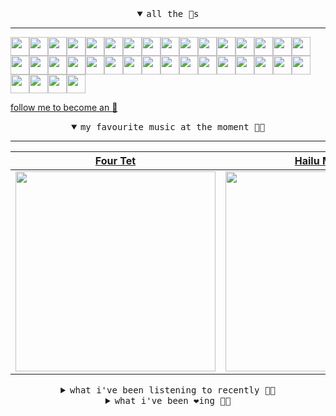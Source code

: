 <details open>

<summary align="center"><samp>all the 🥚s</samp></summary>
<hr />

<a href="https://github.com/daweedkob"><img src="https://avatars.githubusercontent.com/u/71332326?s=90&u=4be9752f8fb74e9e14645d39fd6c2c0f136f6071&v=4" width="30" height="30" /><a href="https://github.com/MosFazli"><img src="https://avatars.githubusercontent.com/u/69136464?s=90&u=218e0e49850be557c135d3dea7f352b950c458fc&v=4" width="30" height="30" /><a href="https://github.com/romanofficial"><img src="https://avatars.githubusercontent.com/u/47697490?s=90&u=e04ea0910507ab1b63fb84fdd11ec9fd82c90cd4&v=4" width="30" height="30" /><a href="https://github.com/cumsoft"><img src="https://avatars.githubusercontent.com/u/97250816?s=90&u=3165f575eb6500fef8f610d4228d3691d0819c29&v=4" width="30" height="30" /><a href="https://github.com/gkartalis"><img src="https://avatars.githubusercontent.com/u/21178754?s=90&u=52429c6fb9b08ffd99077d6289fbc8a76ae32260&v=4" width="30" height="30" /><a href="https://github.com/AkshatRastogi-1nC0re"><img src="https://avatars.githubusercontent.com/u/71638737?s=90&u=570b52d58a19cd07648343ca12b580b656fb884b&v=4" width="30" height="30" /><a href="https://github.com/kenjinote"><img src="https://avatars.githubusercontent.com/u/2605401?s=90&u=eedb455e76cb25f023a3626808cd572b7df70ef7&v=4" width="30" height="30" /><a href="https://github.com/Sings168"><img src="https://avatars.githubusercontent.com/u/102612762?s=90&u=1a80803741f4f7c66a1207d24077068f9c262965&v=4" width="30" height="30" /><a href="https://github.com/vivekweb2013"><img src="https://avatars.githubusercontent.com/u/7036736?s=90&v=4" width="30" height="30" /><a href="https://github.com/AYIDouble"><img src="https://avatars.githubusercontent.com/u/18186995?s=90&u=eab863cd7128e6aa549e875132eaadf25ea50fdb&v=4" width="30" height="30" /><a href="https://github.com/mlpao500"><img src="https://avatars.githubusercontent.com/u/95065745?s=90&v=4" width="30" height="30" /><a href="https://github.com/gabrielferrazduque"><img src="https://avatars.githubusercontent.com/u/83476335?s=90&u=4e408a9505f64e80da5f4a8f935c147c3e208309&v=4" width="30" height="30" /><a href="https://github.com/decobeto"><img src="https://avatars.githubusercontent.com/u/32197501?s=90&u=dbba898a88910e1169d8fad301755f16a1834a9b&v=4" width="30" height="30" /><a href="https://github.com/franciane-lark"><img src="https://avatars.githubusercontent.com/u/66569250?s=90&u=c8f2a252ea4f8ffe458ea5edd818c62e09635803&v=4" width="30" height="30" /><a href="https://github.com/kettanaito"><img src="https://avatars.githubusercontent.com/u/14984911?s=90&u=576319ea29cb7292100dd6e117eee6013fa0d05a&v=4" width="30" height="30" /><a href="https://github.com/0000marcell"><img src="https://avatars.githubusercontent.com/u/4584144?s=90&u=fbe23e42bf8509c207e2bc80e31cff8d808f4d6e&v=4" width="30" height="30" /><a href="https://github.com/luiznasciment0"><img src="https://avatars.githubusercontent.com/u/55008532?s=90&u=871e49a7a4a33e3f5933dee5ac83eaf3ece1ec45&v=4" width="30" height="30" /><a href="https://github.com/sibelius"><img src="https://avatars.githubusercontent.com/u/2005841?s=90&u=cab8024eb61323090e1551c73c784b408b2d66b1&v=4" width="30" height="30" /><a href="https://github.com/TSalazargr"><img src="https://avatars.githubusercontent.com/u/16808436?s=90&u=422b601dfbc600223725ecc9af1bec7b1dfee4f2&v=4" width="30" height="30" /><a href="https://github.com/bcomnes"><img src="https://avatars.githubusercontent.com/u/166301?s=90&v=4" width="30" height="30" /><a href="https://github.com/jlsjefferson"><img src="https://avatars.githubusercontent.com/u/53836950?s=90&u=619408c9778ffd2899673fdf3ba59f20b82bf470&v=4" width="30" height="30" /><a href="https://github.com/ilovedesert001"><img src="https://avatars.githubusercontent.com/u/15065396?s=90&u=c94e48f141daf951fb6eb0e4a62c0ba9ec1a5201&v=4" width="30" height="30" /><a href="https://github.com/mayconmesquita"><img src="https://avatars.githubusercontent.com/u/46308804?s=90&u=e06ac123e121b53d7eafc9199fb2a70422052fe0&v=4" width="30" height="30" /><a href="https://github.com/lucasvocos"><img src="https://avatars.githubusercontent.com/u/5739627?s=90&u=d8fcc855b2a2f046d450144a0231b0b59bae3610&v=4" width="30" height="30" /><a href="https://github.com/mikedemarais"><img src="https://avatars.githubusercontent.com/u/1325144?s=90&u=7b32dcd04811261405f2ed35d933b1484558758d&v=4" width="30" height="30" /><a href="https://github.com/davidjerleke"><img src="https://avatars.githubusercontent.com/u/11529148?s=90&u=94446866c576d620cbd33e62834c480091fedcf0&v=4" width="30" height="30" /><a href="https://github.com/jollykingd3d8"><img src="https://avatars.githubusercontent.com/u/51726854?s=90&v=4" width="30" height="30" /><a href="https://github.com/lostpebble"><img src="https://avatars.githubusercontent.com/u/1508863?s=90&u=4ada478500c2c9112fe8e3b0b8240a454403aebc&v=4" width="30" height="30" /><a href="https://github.com/karacas"><img src="https://avatars.githubusercontent.com/u/1050937?s=90&u=071508e38cfd5787e5bf00db188c73033908ad8c&v=4" width="30" height="30" /><a href="https://github.com/eheddema"><img src="https://avatars.githubusercontent.com/u/808567?s=90&u=225eb2910c3dcd13c6bc86dcaaa14780323110db&v=4" width="30" height="30" /><a href="https://github.com/kelmer44"><img src="https://avatars.githubusercontent.com/u/3629100?s=90&v=4" width="30" height="30" /><a href="https://github.com/macabu"><img src="https://avatars.githubusercontent.com/u/1299138?s=90&u=8e157be586103823b212c5c9ada88ab2a9867ccf&v=4" width="30" height="30" /><a href="https://github.com/pvinis"><img src="https://avatars.githubusercontent.com/u/100233?s=90&v=4" width="30" height="30" /><a href="https://github.com/medeeiros"><img src="https://avatars.githubusercontent.com/u/331136?s=90&u=e44d12c7f7e45d5f5b30ea9d963a70b435ba5355&v=4" width="30" height="30" /><a href="https://github.com/langri-sha"><img src="https://avatars.githubusercontent.com/u/77084?s=90&v=4" width="30" height="30" /><a href="https://github.com/80sinteractive"><img src="https://avatars.githubusercontent.com/u/22603136?s=90&u=7f78c96ea924a48b1bd364833036f706afa57619&v=4" width="30" height="30" />
  
<samp><a href="https://github.com/bitttttten">follow me to become an 🥚</a></samp>

</details>

<details open>

<summary align="center"><samp>my favourite music at the moment 🎵🎶</samp></summary>
<hr />

<!-- toc -->

| [Four Tet](https://open.spotify.com/artist/7Eu1txygG6nJttLHbZdQOh)                                                                                               | [Hailu Mergia](https://open.spotify.com/artist/0rsN9DKQhTCvkgbByOOBIm)                                                                                           | [Boards of Canada](https://open.spotify.com/artist/2VAvhf61GgLYmC6C8anyX1)                                                                                       | [Angel Olsen](https://open.spotify.com/artist/6mKqFxGMS5TGDZI3XkT5Rt)                                                                                            |
| ---------------------------------------------------------------------------------------------------------------------------------------------------------------- | ---------------------------------------------------------------------------------------------------------------------------------------------------------------- | ---------------------------------------------------------------------------------------------------------------------------------------------------------------- | ---------------------------------------------------------------------------------------------------------------------------------------------------------------- |
| [<img src="https://i.scdn.co/image/ab6761610000e5eb84e29d09b4917bec2700a0d7" width="320" height="auto">](https://open.spotify.com/artist/7Eu1txygG6nJttLHbZdQOh) | [<img src="https://i.scdn.co/image/ab6761610000e5ebaa801ab673779a2f65db3060" width="320" height="auto">](https://open.spotify.com/artist/0rsN9DKQhTCvkgbByOOBIm) | [<img src="https://i.scdn.co/image/c0b33a8d211600d70dcda3077d6a582da34321b0" width="320" height="auto">](https://open.spotify.com/artist/2VAvhf61GgLYmC6C8anyX1) | [<img src="https://i.scdn.co/image/ab6761610000e5ebe8a3e50781e4d23ff7057714" width="320" height="auto">](https://open.spotify.com/artist/6mKqFxGMS5TGDZI3XkT5Rt) |

<!-- tocstop -->

</details>

<details>

<summary align="center"><samp>what i've been listening to recently 🎵🎶</samp></summary>
<hr />

<!-- toc -->

| [Easy<br />Mesadorm](https://open.spotify.com/track/1DrbmGpKGFfyKDVnSH3UcY)                                                                                     | [Polyghost<br />Bonobo, Miguel Atwood-Ferguson](https://open.spotify.com/track/0JL9dXZ2tjMabWjVjeutKH)                                                          | [It's up to Me<br />Chaos In The CBD, Lee Pearson…](https://open.spotify.com/track/0DKoGYBIfxb7PYz9FKu4fx)                                                      | [Should be Fine<br />Weval](https://open.spotify.com/track/7lZWYPMQv6whyz9oSs7djy)                                                                              |
| --------------------------------------------------------------------------------------------------------------------------------------------------------------- | --------------------------------------------------------------------------------------------------------------------------------------------------------------- | --------------------------------------------------------------------------------------------------------------------------------------------------------------- | --------------------------------------------------------------------------------------------------------------------------------------------------------------- |
| [<img src="https://i.scdn.co/image/ab6761610000e5ebdd4628d2ce411594ff9048b1" width="320" height="auto">](https://open.spotify.com/track/1DrbmGpKGFfyKDVnSH3UcY) | [<img src="https://i.scdn.co/image/ab6761610000e5eb37af35b51a7c9b689d86779a" width="320" height="auto">](https://open.spotify.com/track/0JL9dXZ2tjMabWjVjeutKH) | [<img src="https://i.scdn.co/image/ab6761610000e5eb9cf8cdf927aeba9f70d1657b" width="320" height="auto">](https://open.spotify.com/track/0DKoGYBIfxb7PYz9FKu4fx) | [<img src="https://i.scdn.co/image/ab6761610000e5ebe7f5a84d2df1fe7a744b74c3" width="320" height="auto">](https://open.spotify.com/track/7lZWYPMQv6whyz9oSs7djy) |

<!-- tocstop -->

</details>

<details>

<summary align="center"><samp>what i've been ❤️ing 🎵🎶</samp></summary>
<hr />

<!-- toc -->

| [Easy<br />Mesadorm](https://open.spotify.com/album/79yCmGjxfXfbIrPXVEwTjx)                                                                                     | [Flutter<br />upsammy](https://open.spotify.com/album/3bkKjxSstHfQqzjdCEocTC)                                                                                   | [I'm Not Always Where My Body …<br />Aïsha Devi](https://open.spotify.com/album/5Sdp5VRtaUZPSrW5WfwdlV)                                                         | [Sintayehu<br />Hailu Mergia, Dahlak Band](https://open.spotify.com/album/5i6yMY4F7UoOuJD6wRV6NN)                                                               |
| --------------------------------------------------------------------------------------------------------------------------------------------------------------- | --------------------------------------------------------------------------------------------------------------------------------------------------------------- | --------------------------------------------------------------------------------------------------------------------------------------------------------------- | --------------------------------------------------------------------------------------------------------------------------------------------------------------- |
| [<img src="https://i.scdn.co/image/ab67616d0000b27395b503c054bf4327e48426cc" width="320" height="auto">](https://open.spotify.com/album/79yCmGjxfXfbIrPXVEwTjx) | [<img src="https://i.scdn.co/image/ab67616d0000b2739c05cf12b3a90998d81dc818" width="320" height="auto">](https://open.spotify.com/album/3bkKjxSstHfQqzjdCEocTC) | [<img src="https://i.scdn.co/image/ab67616d0000b27377b934a656f842ced4fcb647" width="320" height="auto">](https://open.spotify.com/album/5Sdp5VRtaUZPSrW5WfwdlV) | [<img src="https://i.scdn.co/image/ab67616d0000b273434a3d55c63ddcaa18dce37c" width="320" height="auto">](https://open.spotify.com/album/5i6yMY4F7UoOuJD6wRV6NN) |

<!-- tocstop -->

</details>
